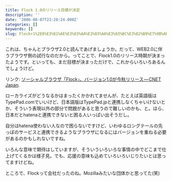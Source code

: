 ```yaml
---
title: Flock 1.0のリリース目標が決定
description: ''
date: '2006-08-07T23:28:24.000Z'
categories: []
keywords: []
slug: Flock+1%2E0%E3%81%AE%E3%83%AA%E3%83%AA%E3%83%BC%E3%82%B9%E7%9B%AE%E6%A8%99%E3%81%8C%E6%B1%BA%E5%AE%9A
---
```

これは、ちゃんとブラウザ2.0と読んであげましょうか。だって、WEB2.0に伴うブラウザ側の試行なのだから。ってことで、Flock1.0のリリース時期が決まったようです。といっても、まだ目標が決まっただけで、これからいろいろあるんでしょうけど。

リンク: [ソーシャルブラウザ「Flock」、バージョン1.0が今秋リリース — CNET Japan](http://japan.cnet.com/news/media/story/0,2000056023,20192667,00.htm?ref=rss "ソーシャルブラウザ「Flock」、バージョン1.0が今秋リリース - CNET Japan").

ローカライズがどうなるかはまったくかかれてませんが、たとえば英語版はTypePad.comでいいけど、日本語版はTypePad.jpと連携しなくちゃいけないとか、そういう表現以外の部分で問題があると思うので難しいのかも、と。ほら、日本だとhatenaと連携できないと困る人いっぱい出そうだし。  
  
自分はhatena使わない人なので困らないですけど、いわゆるロングテールの先っぽのサービスと連携できるようなブラウザになるにはバージョンを重ねる必要があるのかもしれないですね。

いろんな意味で期待はしていますが、そういういろいろな事情の中でどこまで仕上げてくるかは様子見。でも、応援の意味も込めていろいろいじりたいとは思ってますけどね。

ところで、Flockって会社だったのね。Mozillaみたいな団体かと思ってた(笑)